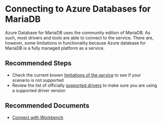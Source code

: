 <properties
    pageTitle="Connecting to MariaDB"
    description="Connecting to MariaDB"
    service="microsoft.dbformariadb"
    resource="servers"
    authors="TheJY"
    ms.author="jeanyd"
    displayOrder="340"
    selfHelpType="generic"
    supportTopicIds="32640116"
    resourceTags="servers, databases"
    productPesIds="16617"
    cloudEnvironments="public"
    articleId="aefc1837-c95a-484a-8502-eb9f8b270fed"
/>

# Connecting to Azure Databases for MariaDB

Azure Database for MariaDB uses the community edition of MariaDB. As such, most drivers and tools are able to connect to the service. There are, however, some limitations in functionality because Azure database for MariaDB is a fully managed platform as a service.

## **Recommended Steps**

* Check the current known [limitations of the service](https://docs.microsoft.com/azure/mariadb/concepts-limits) to see if your scenario is not supported
* Review the list of officially [supported drivers](https://docs.microsoft.com/azure/mariadb/concepts-compatibility) to make sure you are using a supported driver version

## **Recommended Documents**

* [Connect with Workbench](https://docs.microsoft.com/azure/mariadb/connect-workbench)
